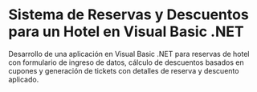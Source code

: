 # Sistema de Reservas y Descuentos para un Hotel en Visual Basic .NET
Desarrollo de una aplicación en Visual Basic .NET para reservas de hotel con formulario de ingreso de datos, cálculo de descuentos basados en cupones y generación de tickets con detalles de reserva y descuento aplicado.